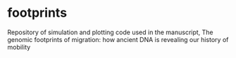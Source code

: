 # footprints
Repository of simulation and plotting code used in the manuscript, The genomic footprints of migration: how ancient DNA is revealing our history of mobility
